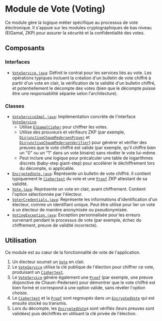 # Module de Vote (Voting)

Ce module gère la logique métier spécifique au processus de vote électronique. Il s'appuie sur les modules cryptographiques de bas niveau (ElGamal, ZKP) pour assurer la sécurité et la confidentialité des votes.

## Composants

### Interfaces

-   [`VoteService.java`](VoteService.java:15): Définit le contrat pour les services liés au vote. Les opérations typiques incluent la création d'un bulletin de vote chiffré à partir d'un vote en clair, la vérification de la validité d'un bulletin chiffré, et potentiellement le décompte des votes (bien que le décompte puisse être une responsabilité séparée selon l'architecture).

### Classes

-   [`VoteServiceImpl.java`](VoteServiceImpl.java:16): Implémentation concrète de l'interface [`VoteService`](VoteService.java:15).
    -   Utilise [`ElGamalCipher`](../core/elgamal/ElGamalCipher.java:9) pour chiffrer les votes.
    -   Utilise des prouveurs et vérifieurs ZKP (par exemple, [`DisjunctiveChaumPedersenProver`](../core/zkp/DisjunctiveChaumPedersenProver.java:15) et [`DisjunctiveChaumPedersenVerifier`](../core/zkp/DisjunctiveChaumPedersenVerifier.java:13)) pour générer et vérifier des preuves que le vote chiffré est valide (par exemple, qu'il chiffre bien un "0" ou un "1" dans un vote binaire) sans révéler le vote lui-même.
    -   Peut inclure une logique pour précalculer une table de logarithmes discrets (baby-step giant-step) pour accélérer le déchiffrement lors du décompte, si applicable.
-   [`EncryptedVote.java`](EncryptedVote.java:13): Représente un bulletin de vote chiffré. Il contient typiquement le [`Ciphertext`](../core/elgamal/Ciphertext.java:11) du vote et une [`Proof`](../core/zkp/Proof.java:10) ZKP attestant de sa validité.
-   [`Vote.java`](Vote.java:10): Représente un vote en clair, avant chiffrement. Contient l'option sélectionnée par l'électeur.
-   [`VoterCredentials.java`](VoterCredentials.java:12): Représente les informations d'identification d'un électeur, comme un identifiant unique. Peut être utilisé pour lier un vote à un électeur de manière anonymisée ou pseudonymisée.
-   [`VotingException.java`](VotingException.java:7): Exception personnalisée pour les erreurs survenant pendant le processus de vote (par exemple, échec du chiffrement, preuve de validité incorrecte).

## Utilisation

Ce module est au cœur de la fonctionnalité de vote de l'application.
1.  Un électeur soumet un [`Vote`](Vote.java:10) en clair.
2.  Le [`VoteService`](VoteService.java:15) utilise la clé publique de l'élection pour chiffrer ce vote, produisant un [`Ciphertext`](../core/elgamal/Ciphertext.java:11).
3.  Le [`VoteService`](VoteService.java:15) génère également une [`Proof`](../core/zkp/Proof.java:10) (par exemple, une preuve disjonctive de Chaum-Pedersen) pour démontrer que le vote chiffré est bien formé et correspond à une option valide, sans révéler l'option choisie.
4.  Le [`Ciphertext`](../core/elgamal/Ciphertext.java:11) et la [`Proof`](../core/zkp/Proof.java:10) sont regroupés dans un [`EncryptedVote`](EncryptedVote.java:13) qui est ensuite stocké ou transmis.
5.  Lors du décompte, les [`EncryptedVote`](EncryptedVote.java:13)s sont vérifiés (leurs preuves sont validées) puis déchiffrés en utilisant la clé privée de l'élection.